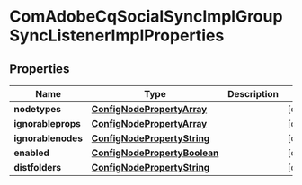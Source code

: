 

# ComAdobeCqSocialSyncImplGroupSyncListenerImplProperties

## Properties

Name | Type | Description | Notes
------------ | ------------- | ------------- | -------------
**nodetypes** | [**ConfigNodePropertyArray**](ConfigNodePropertyArray.md) |  |  [optional]
**ignorableprops** | [**ConfigNodePropertyArray**](ConfigNodePropertyArray.md) |  |  [optional]
**ignorablenodes** | [**ConfigNodePropertyString**](ConfigNodePropertyString.md) |  |  [optional]
**enabled** | [**ConfigNodePropertyBoolean**](ConfigNodePropertyBoolean.md) |  |  [optional]
**distfolders** | [**ConfigNodePropertyString**](ConfigNodePropertyString.md) |  |  [optional]



